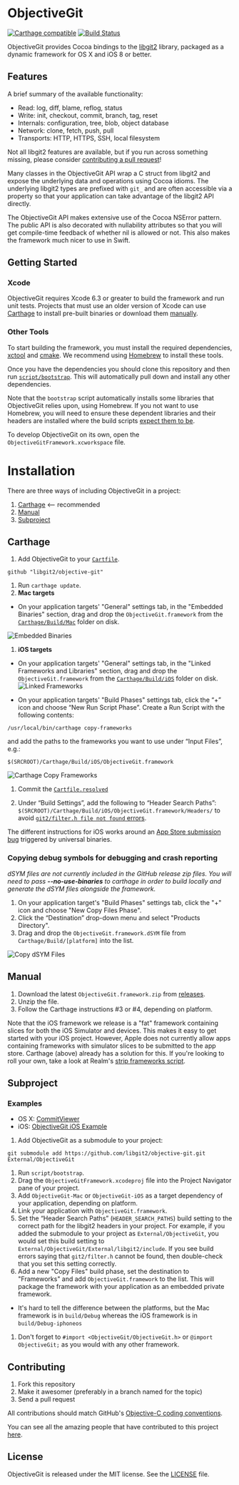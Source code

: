 # ObjectiveGit

[![Carthage compatible](https://img.shields.io/badge/Carthage-compatible-4BC51D.svg?style=flat)](https://github.com/Carthage/Carthage)
[![Build Status](https://travis-ci.org/libgit2/objective-git.svg?branch=master)](https://travis-ci.org/libgit2/objective-git)

ObjectiveGit provides Cocoa bindings to the
[libgit2](https://github.com/libgit2/libgit2) library, packaged as a dynamic framework for OS X and iOS 8 or better.

## Features

A brief summary of the available functionality:

* Read: log, diff, blame, reflog, status
* Write: init, checkout, commit, branch, tag, reset
* Internals: configuration, tree, blob, object database
* Network: clone, fetch, push, pull
* Transports: HTTP, HTTPS, SSH, local filesystem

Not all libgit2 features are available, but if you run across something missing, please consider [contributing a pull request](#contributing)!

Many classes in the ObjectiveGit API wrap a C struct from libgit2 and expose the underlying data and operations using Cocoa idioms. The underlying libgit2 types are prefixed with `git_` and are often accessible via a property so that your application can take advantage of the libgit2 API directly.

The ObjectiveGit API makes extensive use of the Cocoa NSError pattern. The public API is also decorated with nullability attributes so that you will get compile-time feedback of whether nil is allowed or not. This also makes the framework much nicer to use in Swift.

## Getting Started

### Xcode

ObjectiveGit requires Xcode 6.3 or greater to build the framework and run unit tests. Projects that must use an older version of Xcode can use 
[Carthage](#carthage) to install pre-built binaries
or download them [manually](#manually).

### Other Tools

To start building the framework, you must install the required dependencies, 
[xctool](https://github.com/facebook/xctool) and 
[cmake](https://github.com/Kitware/CMake). We recommend using 
[Homebrew](http://brew.sh) to install these tools. 

Once you have the dependencies you should clone this repository and then run [`script/bootstrap`](script/bootstrap). This will automatically pull down and install any other
dependencies.

Note that the `bootstrap` script automatically installs some libraries that ObjectiveGit relies upon, using Homebrew. If you not want to use Homebrew, you will need to ensure these dependent libraries and their headers are installed where the build scripts [expect them to be](https://github.com/libgit2/objective-git/blob/master/script/bootstrap#L80-L99).

To develop ObjectiveGit on its own, open the `ObjectiveGitFramework.xcworkspace` file.

# Installation

There are three ways of including ObjectiveGit in a project:

1. [Carthage](#carthage) <-- recommended
1. [Manual](#manual)
1. [Subproject](#subproject)


## Carthage


1. Add ObjectiveGit to your [`Cartfile`](https://github.com/Carthage/Carthage/blob/master/Documentation/Artifacts.md#cartfile).

  ```
  github "libgit2/objective-git"
  ```

1. Run `carthage update`.
1. **Mac targets**
  * On your application targets' "General" settings tab, in the "Embedded Binaries" section, drag and drop the `ObjectiveGit.framework` from the [`Carthage/Build/Mac`](https://github.com/Carthage/Carthage/blob/master/Documentation/Artifacts.md#carthagebuild) folder on disk.

  ![Embedded Binaries](http://i.imgur.com/W9EVyIX.png)

1. **iOS targets**
  * On your application targets' "General" settings tab, in the "Linked Frameworks and Libraries" section, drag and drop the `ObjectiveGit.framework` from the [`Carthage/Build/iOS`](https://github.com/Carthage/Carthage/blob/master/Documentation/Artifacts.md#carthagebuild) folder on disk.
  ![Linked Frameworks](http://i.imgur.com/y4caRw0.png)
  
  * On your application targets' "Build Phases" settings tab, click the “+” icon and choose “New Run Script Phase”. Create a Run Script with the following contents:

  ```
  /usr/local/bin/carthage copy-frameworks
  ```

  and add the paths to the frameworks you want to use under “Input Files”, e.g.:

  ```
  $(SRCROOT)/Carthage/Build/iOS/ObjectiveGit.framework
  ```

  ![Carthage Copy Frameworks](http://i.imgur.com/zXai6rb.png)

1. Commit the [`Cartfile.resolved`](https://github.com/Carthage/Carthage/blob/master/Documentation/Artifacts.md#cartfileresolved)

2. Under “Build Settings”, add the following to “Header Search Paths”: `$(SRCROOT)/Carthage/Build/iOS/ObjectiveGit.framework/Headers/` to avoid [`git2/filter.h file not found` errors](https://github.com/libgit2/objective-git/issues/441).

The different instructions for iOS works around an [App Store submission bug](http://www.openradar.me/radar?id=6409498411401216) triggered by universal binaries.


### Copying debug symbols for debugging and crash reporting

_dSYM files are not currently included in the GitHub release zip files. You will need to pass **--no-use-binaries** to carthage in order to build locally and generate the dSYM files alongside the framework._

1. On your application target's "Build Phases" settings tab, click the "+" icon and choose "New Copy Files Phase".
2. Click the “Destination” drop-down menu and select "Products Directory".
3. Drag and drop the `ObjectiveGit.framework.dSYM` file from `Carthage/Build/[platform]` into the list.

![Copy dSYM Files](http://i.imgur.com/WKJdHHQ.png)


## Manual

1. Download the latest `ObjectiveGit.framework.zip` from [releases](https://github.com/libgit2/objective-git/releases).
1. Unzip the file.
1. Follow the Carthage instructions #3 or #4, depending on platform.

Note that the iOS framework we release is a "fat" framework containing slices for both the iOS Simulator and devices. This makes it easy to get started with your iOS project. However, Apple does not currently allow apps containing frameworks with simulator slices to be submitted to the app store. Carthage (above) already has a solution for this. If you're looking to roll your own, take a look at Realm's [strip frameworks script](https://github.com/realm/realm-cocoa/blob/master/scripts/strip-frameworks.sh).


## Subproject

### Examples

* OS X: [CommitViewer](https://github.com/Abizern/CommitViewer)
* iOS: [ObjectiveGit iOS Example](https://github.com/Raekye/ObjectiveGit-iOS-Example)

1. Add ObjectiveGit as a submodule to your project:

  ```
  git submodule add https://github.com/libgit2/objective-git.git External/ObjectiveGit
  ```

1. Run `script/bootstrap`.
1. Drag the `ObjectiveGitFramework.xcodeproj` file into the Project Navigator pane of your project.
1. Add `ObjectiveGit-Mac` or `ObjectiveGit-iOS` as a target dependency of your application, depending on platform.
1. Link your application with `ObjectiveGit.framework`.
1. Set the “Header Search Paths” (`HEADER_SEARCH_PATHS`) build setting to the correct path for the libgit2 headers in your project. For example, if you added the submodule to your project as `External/ObjectiveGit`, you would set this build setting to `External/ObjectiveGit/External/libgit2/include`. If you see build errors saying that `git2/filter.h` cannot be found, then double-check that you set this setting correctly.
1. Add a new "Copy Files" build phase, set the destination to "Frameworks" and add `ObjectiveGit.framework` to the list. This will package the framework with your application as an embedded private framework.
  *  It's hard to tell the difference between the platforms, but the Mac framework is in `build/Debug` whereas the iOS framework is in `build/Debug-iphoneos`
1. Don't forget to `#import <ObjectiveGit/ObjectiveGit.h>` or `@import ObjectiveGit;` as you would with any other framework.



## Contributing

1. Fork this repository
1. Make it awesomer (preferably in a branch named for the topic)
1. Send a pull request

All contributions should match GitHub's [Objective-C coding
conventions](https://github.com/github/objective-c-style-guide).

You can see all the amazing people that have contributed to this project
[here](https://github.com/libgit2/objective-git/graphs/contributors).


## License

ObjectiveGit is released under the MIT license. See
the [LICENSE](LICENSE) file.

